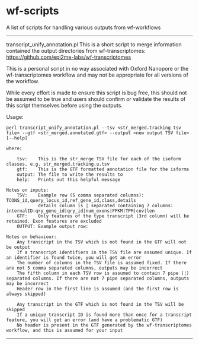 # wf-scripts
A list of scripts for handling various outputs from wf-workflows

---------------------------------------------

transcript_unify_annotation.pl
This is a short script to merge information contained the output directories from wf-transcriptomes:
https://github.com/epi2me-labs/wf-transcriptomes

This is a personal script in no way associated with Oxford Nanopore or the wf-transcriptomes workflow and
may not be appropriate for all versions of the workflow. 

While every effort is made to ensure this script is bug free, this should not be assumed to be true and 
users should confirm or validate the results of this script themselves before using the outputs. 

Usage:

	perl transcript_unify_annotation.pl --tsv <str_merged.tracking tsv file> --gtf <str_merged.annotated.gtf> --output <new output TSV file> [--help]

	where:

		tsv:    This is the str_merge TSV file for each of the isoform classes. e.g. str_merged.tracking.u.tsv
		gtf:    This is the GTF formatted annotation file for the isforms
		output: The file to write the results to
		help:   Prints out this helpful message

	Notes on inputs:
		TSV: 	Example row (5 comma separated columns): TCONS_id,query_locus_id,ref_gene_id,class,details
				details column is | separated containing 7 columns: internalID:qry_gene_id|qry_id|num_exons|FPKM|TPM|cov|len
		GTF:	Only features of the type transcript (3rd column) will be retained. Exon features are excluded
		OUTPUT:	Example output row: 

	Notes on behaviour:
		Any transcript in the TSV which is not found in the GTF will not be output
		If a transcript identifiers in the TSV file are assumed unique. If an identifier is found twice, you will get an error
		The number of columns in the TSV file is assumed fixed. If there are not 5 comma separated columns, outputs may be incorrect
		The fifth column in each TSV row is assumed to contain 7 pipe (|) separated columns. If there are not 7 pipe separated columns, outputs may be incorrect
		Header row in the first line is assumed (and the first row is always skipped)

		Any transcript in the GTF which is not found in the TSV will be skipped
		If a unique transcript ID is found more than once for a transcript feature, you will get an error (and have a problematic GTF)
		No header is present in the GTF generated by the wf-transcriptomes workflow, and this is assumed for your input

---------------------------------------------

